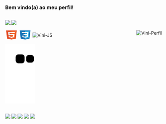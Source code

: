 ### Bem vindo(a) ao meu perfil!
##

<a href="https://github.com/anuraghazra/github-readme-stats">
  <img align="center" src="https://github-readme-stats.vercel.app/api?username=vnxcius&custom_title=Github%20Stats&show_icons=true&theme=github_dark&hide_border=true&count_private=true&locale=pt-br">
</a>
<a href="https://github.com/anuraghazra/convoychat">
  <img align="center" src="https://github-readme-stats.vercel.app/api/top-langs/?username=vnxcius&theme=github_dark&hide_border=true&exclude_repo=oBebe-p5.js">
</a>


<div style="display: inline_block"><br>
  <img align="center" alt="Vini-HTML" height="30" width="40" src="https://raw.githubusercontent.com/devicons/devicon/master/icons/html5/html5-original.svg">
  <img align="center" alt="Vini-CSS" height="30" width="40" src="https://raw.githubusercontent.com/devicons/devicon/master/icons/css3/css3-original.svg">
  <img align="center" alt="Vini-JS" height="30" width="40" src="https://cdn.jsdelivr.net/gh/devicons/devicon/icons/javascript/javascript-original.svg">
  <img align="right" alt="Vini-Perfil" height="108" width"108" src="https://i.imgur.com/9HRjV6K.png">

![Snake animation](https://github.com/rafaballerini/rafaballerini/blob/output/github-contribution-grid-snake.svg)

</div>
  
  ##
  
<div> 
  
  <a href="https://www.instagram.com/vini_html/" target="_blank"><img src="https://img.shields.io/badge/-Instagram-%23E4405F?style=for-the-badge&logo=instagram&logoColor=white" target="_blank"></a> 
  <a href="mailto:vnxcius@hotmail.com"><img src="https://img.shields.io/badge/-Hotmail-%23333?style=for-the-badge&logo=gmail&logoColor=white" target="_blank"></a>
  <a href="https://www.linkedin.com/in/vnxcius/" target="_blank"><img src="https://img.shields.io/badge/-LinkedIn-%230077B5?style=for-the-badge&logo=linkedin&logoColor=white" target="_blank"></a>
  <a href="https://discordapp.com/channels/@me/Vini#0420/" target="_blank"><img src="https://img.shields.io/badge/Discord-7289DA?style=for-the-badge&logo=discord&logoColor=white" target="_blank"></a>
  <a href="https://steamcommunity.com/id/vnxcius/" target="_blank"><img src="https://img.shields.io/badge/Steam-000000?style=for-the-badge&logo=steam&logoColor=white" target="_blank"></a>
  
 
</div>
